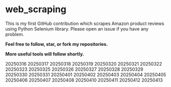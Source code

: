 # web_scraping
This is my first GitHub contribution which scrapes Amazon product reviews using Python Selenium library.
Please open an issue if you have any problem.

**Feel free to follow, star, or fork my repositories.**

**More useful tools will follow shortly.**


20250316
20250317
20250318
20250319
20250320
20250321
20250322
20250323
20250325
20250326
20250327
20250328
20250329
20250330
20250331
20250401
20250402
20250403
20250404
20250405
20250406
20250407
20250408
20250410
20250411
20250412
20250413
